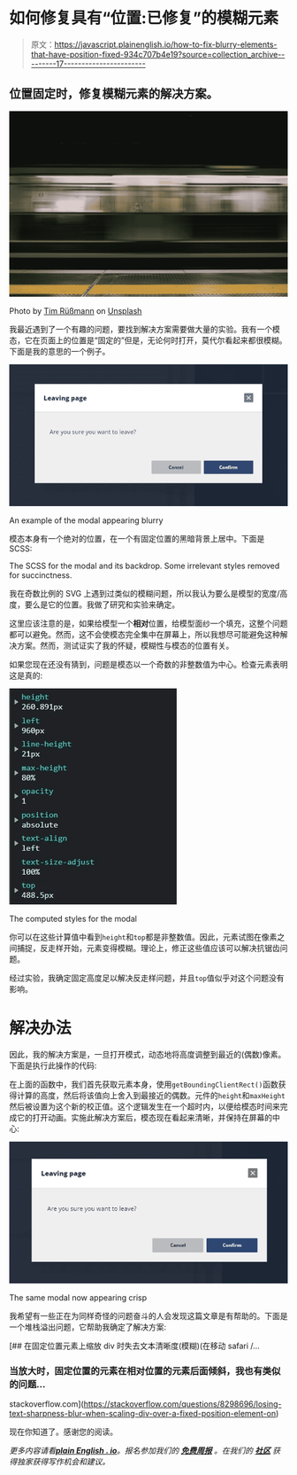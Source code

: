 # 如何修复具有“位置:已修复”的模糊元素

> 原文：<https://javascript.plainenglish.io/how-to-fix-blurry-elements-that-have-position-fixed-934c707b4e19?source=collection_archive---------17----------------------->

## 位置固定时，修复模糊元素的解决方案。

![](img/7266bed5e8d762b0b8ea4a4f9f2b251a.png)

Photo by [Tim Rüßmann](https://unsplash.com/@timaesthetic?utm_source=medium&utm_medium=referral) on [Unsplash](https://unsplash.com?utm_source=medium&utm_medium=referral)

我最近遇到了一个有趣的问题，要找到解决方案需要做大量的实验。我有一个模态，它在页面上的位置是“固定的”但是，无论何时打开，莫代尔看起来都很模糊。下面是我的意思的一个例子。

![](img/078bd354e45a5632b87f1890fe1e2215.png)

An example of the modal appearing blurry

模态本身有一个绝对的位置，在一个有固定位置的黑暗背景上居中。下面是 SCSS:

The SCSS for the modal and its backdrop. Some irrelevant styles removed for succinctness.

我在奇数比例的 SVG 上遇到过类似的模糊问题，所以我认为要么是模型的宽度/高度，要么是它的位置。我做了研究和实验来确定。

这里应该注意的是，如果给模型一个**相对**位置，给模型面纱一个填充，这整个问题都可以避免。然而，这不会使模态完全集中在屏幕上，所以我想尽可能避免这种解决方案。然而，测试证实了我的怀疑，模糊性与模态的位置有关。

如果您现在还没有猜到，问题是模态以一个奇数的非整数值为中心。检查元素表明这是真的:

![](img/4b09b6a16afe37bee3b10aa4c4f5dd2b.png)

The computed styles for the modal

你可以在这些计算值中看到`height`和`top`都是非整数值。因此，元素试图在像素之间捕捉，反走样开始，元素变得模糊。理论上，修正这些值应该可以解决抗锯齿问题。

经过实验，我确定固定高度足以解决反走样问题，并且`top`值似乎对这个问题没有影响。

# 解决办法

因此，我的解决方案是，一旦打开模式，动态地将高度调整到最近的(偶数)像素。下面是执行此操作的代码:

在上面的函数中，我们首先获取元素本身，使用`getBoundingClientRect()`函数获得计算的高度，然后将该值向上舍入到最接近的偶数。元件的`height`和`maxHeight`然后被设置为这个新的校正值。这个逻辑发生在一个超时内，以便给模态时间来完成它的打开动画。实施此解决方案后，模态现在看起来清晰，并保持在屏幕的中心:

![](img/59443424761873d5b64a3df8d4fe3275.png)

The same modal now appearing crisp

我希望有一些正在为同样奇怪的问题奋斗的人会发现这篇文章是有帮助的。下面是一个堆栈溢出问题，它帮助我确定了解决方案:

[](https://stackoverflow.com/questions/8298696/losing-text-sharpness-blur-when-scaling-div-over-a-fixed-position-element-on) [## 在固定位置元素上缩放 div 时失去文本清晰度(模糊)(在移动 safari /…

### 当放大时，固定位置的元素在相对位置的元素后面倾斜，我也有类似的问题…

stackoverflow.com](https://stackoverflow.com/questions/8298696/losing-text-sharpness-blur-when-scaling-div-over-a-fixed-position-element-on) 

现在你知道了。感谢您的阅读。

*更多内容请看*[***plain English . io***](http://plainenglish.io/)*。报名参加我们的* [***免费周报***](http://newsletter.plainenglish.io/) *。在我们的* [***社区***](https://discord.gg/GtDtUAvyhW) *获得独家获得写作机会和建议。*